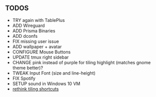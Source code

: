 ## TODOS
- TRY again with TablePlus
- ADD Wireguard
- ADD Prisma Binaries
- ADD dconfs
- FIX missing user issue
- ADD wallpaper + avatar
- CONFIGURE Mouse Buttons
- UPDATE tmux right sidebar
- CHANGE pink instead of purple for tiling highlight (matches gnome theme better)?
- TWEAK Input Font (size and line-height)
- FIX Spotify
- SETUP sound in Windows 10 VM
- [rethink tiling shortcuts](https://github.com/pop-os/shell/blob/master_focal/scripts/configure.sh) 
